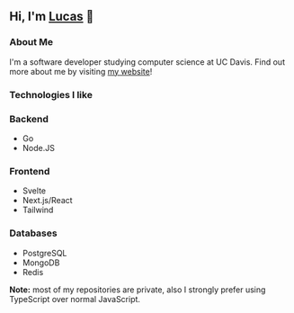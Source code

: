 ## Hi, I'm [Lucas](https://lucaspunz.com) 👋
### About Me
I'm a software developer studying computer science at UC Davis.
Find out more about me by visiting [my website](https://lucaspunz.com)!

### Technologies I like
### Backend
- Go
- Node.JS
### Frontend
- Svelte
- Next.js/React
- Tailwind
### Databases
- PostgreSQL
- MongoDB
- Redis

**Note:** most of my repositories are private, also I strongly prefer using TypeScript over normal JavaScript.
